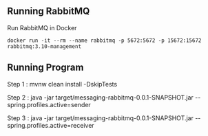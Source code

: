 ## Running RabbitMQ
Run RabbitMQ in Docker

`docker run -it --rm --name rabbitmq -p 5672:5672 -p 15672:15672 rabbitmq:3.10-management`
## Running Program
Step 1 : mvnw clean install -DskipTests

Step 2 : java -jar target/messaging-rabbitmq-0.0.1-SNAPSHOT.jar --spring.profiles.active=sender

Step 3 : java -jar target/messaging-rabbitmq-0.0.1-SNAPSHOT.jar --spring.profiles.active=receiver
